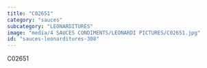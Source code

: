 ```yaml
---
title: "C02651"
category: "sauces"
subcategory: "LEONARDITURES"
image: "media/4 SAUCES CONDIMENTS/LEONARDI PICTURES/C02651.jpg"
id: "sauces-leonarditures-308"
---
```


C02651
